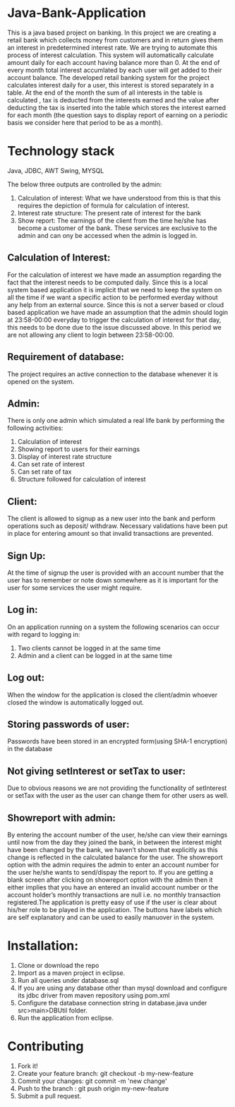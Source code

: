 # Java-Bank-Application
This is a java based project on banking. In this project we are creating a retail bank which collects money from customers and in return gives them an interest in predetermined interest rate. We are trying to automate this process of interest calculation. This system will automatically calculate amount daily for each account having balance more than 0. At the end of every month total interest accumlated by each user will get added to their account balance.
The developed retail banking system for the project calculates interest daily for a user, this interest is stored separately in a table. At the end of the month the sum of all interests in the table is calculated , tax is deducted from the interests earned and the value after deducting the tax is inserted into the table which stores the interest earned for each month (the question says to display report of earning on a periodic basis we consider here that period to be as a month).

# Technology stack 
Java, JDBC, AWT Swing, MYSQL

The below three outputs are controlled by the admin:
1. Calculation of interest: What we have understood from this is that this requires the depiction of formula for calculation of interest.
2. Interest rate structure: The present rate of interest for the bank
3. Show report: The earnings of the client from the time he/she has become a customer of the bank. These services are exclusive to the admin and can ony be accessed when the admin is logged in.

## Calculation of Interest:
For the calculation of interest we have made an assumption regarding the fact that the interest needs to be computed daily. Since this is a local system based application it is implicit that we need to keep the system on all the time if we want a specific action to be performed everday without any help from an external source. Since this is not a server based or cloud based application we have made an assumption that the admin should login at 23:58-00:00 everyday to trigger the calculation of interest for that day, this needs to be done due to the issue discussed above. In this period we are not allowing any client to login between 23:58-00:00.

## Requirement of database:
The project requires an active connection to the database whenever it is opened on the system.

## Admin:
There is only one admin which simulated a real life bank by performing the following activities:
1. Calculation of interest
2. Showing report to users for their earnings
3. Display of interest rate structure
4. Can set rate of interest
5. Can set rate of tax
6. Structure followed for calculation of interest

## Client:
The client is allowed to signup as a new user into the bank and perform operations such as deposit/ withdraw. Necessary validations have been put in place for entering amount so that invalid transactions are prevented.

## Sign Up:
At the time of signup the user is provided with an account number that the user has to remember or note down somewhere as it is important for the user for some services the user might require.

## Log in:
On an application running on a system the following scenarios can occur with regard to logging in:
1. Two clients cannot be logged in at the same time
2. Admin and a client can be logged in at the same time
## Log out:
When the window for the application is closed the client/admin whoever closed the window is automatically logged out.

## Storing passwords of user:
Passwords have been stored in an encrypted form(using SHA-1 encryption) in the database

## Not giving setInterest or setTax to user:
Due to obvious reasons we are not providing the functionality of setInterest or setTax with the user as the user can change them for other users as well.

## Showreport with admin:
By entering the account number of the user, he/she can view their earnings until now from the day they joined the bank, in between the interest might have been changed by the bank, we haven’t shown that explicitly as this change is reflected in the calculated balance for the user.
The showreport option with the admin requires the admin to enter an account number for the user he/she wants to send/dispay the report to. If you are getting a blank screen after clicking on showreport option with the admin then it either implies that you have an entered an invalid account number or the account holder’s monthly transactions are null i.e. no monthly transaction registered.The application is pretty easy of use if the user is clear about his/her role to be played in the application. The buttons have labels which are self explanatory and can be used to easily manuover in the system.

# Installation:
1. Clone or download the repo
2. Import as a maven project in eclipse.
3. Run all queries under database.sql
4. If you are using any database other than mysql download and configure its jdbc driver from maven repository using pom.xml
5. Configure the database connection string in database.java under src>main>DBUtil folder.
6. Run the application from eclipse.

# Contributing
1. Fork it!
2. Create your feature branch: git checkout -b my-new-feature
3. Commit your changes: git commit -m 'new change'
4. Push to the branch : git push origin my-new-feature
5. Submit a pull request.
